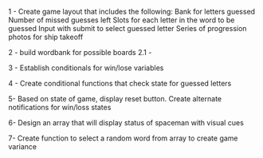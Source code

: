 1 - Create game layout that includes the following:
  Bank for letters guessed
  Number of missed guesses left
  Slots for each letter in the word to be guessed
  Input with submit to select guessed letter
  Series of progression photos for ship takeoff

2 - build wordbank for possible boards
2.1 - 


3 - Establish conditionals for win/lose variables

4 - Create conditional functions that check state for guessed letters

5- Based on state of game, display reset button.  Create alternate notifications for win/loss states

6- Design an array that will display status of spaceman with visual cues

7- Create function to select a random word from array to create game variance